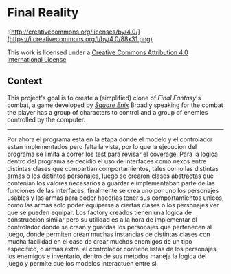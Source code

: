 Final Reality
=============

![http://creativecommons.org/licenses/by/4.0/](https://i.creativecommons.org/l/by/4.0/88x31.png)

This work is licensed under a 
[Creative Commons Attribution 4.0 International License](http://creativecommons.org/licenses/by/4.0/)

Context
-------

This project's goal is to create a (simplified) clone of _Final Fantasy_'s combat, a game developed
by [_Square Enix_](https://www.square-enix.com)
Broadly speaking for the combat the player has a group of characters to control and a group of 
enemies controlled by the computer.

---

Por ahora el programa esta en la etapa donde el modelo y el controlador estan implementados
pero falta la vista, por lo que la ejecucion del programa se limita a correr los test para 
revisar el coverage.
Para la logica dentro del programa se decidio el uso de interfaces como nexos entre distintas 
clases que compartian comportamientos, tales como las distintas armas o los distintos
personajes, luego se crearon clases abstractas que contenian los valores necesarios a guardar
e implementaban parte de las funciones de las interfaces, finalmente se crea uno por uno los
personajes usables y las armas para poder hacerlas tener sus comportamientos unicos, como 
las armas solo poder equiparse a ciertas clases o los personajes ver que se pueden equipar.
Los factory creados tienen una logica de construccion similar pero su utilidad es a la hora de 
implementar el controlador donde se crean y guardas los personajes que pertenecen al juego,
donde permiten crean muchas instancias de distintas clases con mucha facilidad en el caso de 
crear muchos enemigos de un tipo especifico, o armas extra.
el controlador contiene listas de los personajes, los enemigos e inventario, dentro de sus metodos 
maneja la logica del juego y permite que los modelos interactuen entre si.

